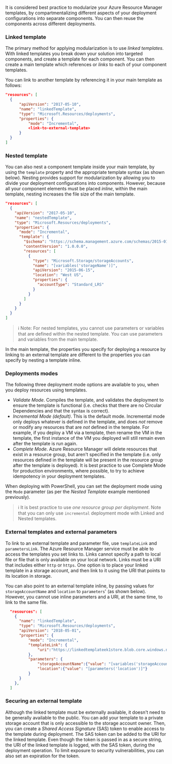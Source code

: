 It is considered best practice to modularize your Azure Resource Manager templates, by compartmentalizing different aspects of your deployment configurations into separate components. You can then reuse the components across different deployments.

### Linked template

The primary method for applying modularization is to use *linked templates*. With linked templates you break down your solution into targeted components, and create a template for each component. You can then create a main template which references or *links* to each of your component templates.

You can link to another template by referencing it in your main template as follows:

```json
"resources": [
  {
      "apiVersion": "2017-05-10",
      "name": "linkedTemplate",
      "type": "Microsoft.Resources/deployments",
      "properties": {
          "mode": "Incremental",
          <link-to-external-template>
      }
  }
]

```

### Nested template

You can also nest a component template inside your main template, by using the `template` property and the appropriate template syntax (as shown below). Nesting provides support for modularization by allowing you to divide your deployment configurations into components. However, because all your component elements must be placed *inline*, within the main template, nesting increases the file size of the main template.

```json
"resources": [
  {
    "apiVersion": "2017-05-10",
    "name": "nestedTemplate",
    "type": "Microsoft.Resources/deployments",
    "properties": {
      "mode": "Incremental",
      "template": {
        "$schema": "https://schema.management.azure.com/schemas/2015-01-01/deploymentTemplate.json#",
        "contentVersion": "1.0.0.0",
        "resources": [
          {
            "type": "Microsoft.Storage/storageAccounts",
            "name": "[variables('storageName')]",
            "apiVersion": "2015-06-15",
            "location": "West US",
            "properties": {
              "accountType": "Standard_LRS"
            }
          }
        ]
      }
    }
  }
]
```

> :information_source: Note: For nested templates, you cannot use parameters or variables that are defined within the nested template. You can use parameters and variables from the main template.

In the main template, the properties you specify for deploying a resource by linking to an external template are different to the properties you can specify by nesting a template inline.

### Deployments modes

The following three deployment mode options are available to you, when you deploy resources using templates.

- *Validate Mode*. Compiles the template, and validates the deployment to ensure the template is functional (i.e. checks that there are no Circular Dependencies and that the syntax is correct).
- *Incremental Mode (default)*. This is the default mode. Incremental mode only deploys whatever is defined in the template, and does *not* remove or modify any resources that are *not* defined in the template. For example, if you deploy a VM via a template, then rename the VM in the template, the first instance of the VM you deployed will still remain even after the template is run again.
- *Complete Mode*. Azure Resource Manager will delete resources that exist in a resource group, but aren't specified in the template (i.e. only resources defined in the template will be present in the resource group after the template is deployed). It is best practice to use Complete Mode for production environments, where possible, to try to achieve idempotency in your deployment templates.

When deploying with PowerShell, you can set the deployment mode using the `Mode` parameter (as per the *Nested Template* example mentioned previously).

> :information_source: It is best practice to use *one resource group per deployment*. Note that you can only use `incremental` deployment mode with Linked and Nested templates.

### External templates and external parameters

To link to an external template and parameter file, use `templateLink` and `parametersLink`. The Azure Resource Manager service must be able to access the templates you set links to. Links cannot specify a path to local file or file that is only available on your local network. Links must be a URI that includes either `http` or `https`. One option is to place your linked template in a storage account, and then link to it using the URI that points to its location in storage.

You can also point to an external template inline, by passing values for `storageAccountName` and `location` to `parameters`' (as shown below). However, you cannot use inline parameters and a URI, at the same time, to link to the same file.

```json
  "resources": [
    {
      "name": "linkedTemplate",
      "type": "Microsoft.Resources/deployments",
      "apiVersion": "2018-05-01",
      "properties": {
          "mode": "Incremental",
          "templateLink": {
              "uri":"https://linkedtemplateek1store.blob.core.windows.net/linkedtemplates/linkedStorageAccount.json?sv=2018-03-28&sr=b&sig=dO9p7XnbhGq56BO%2BSW3o9tX7E2WUdIk%2BpF1MTK2eFfs%3D&se=2018-12-31T14%3A32%3A29Z&sp=r"
          },
          "parameters": {
              "storageAccountName":{"value": "[variables('storageAccountName')]"},
              "location":{"value": "[parameters('location')]"}
          }
      }
    },
  ]
```

### Securing an external template

Although the linked template must be externally available, it doesn't need to be generally available to the public. You can add your template to a private storage account that is only accessible to the storage account owner. Then, you can create a *Shared Access Signature* (SAS) token to enable access to the template during deployment. The SAS token can be added to the URI for the linked template. Even though the token is passed in as a secure string, the URI of the linked template is logged, with the SAS token, during the deployment operation. To limit exposure to security vulnerabilities, you can also set an expiration for the token.
